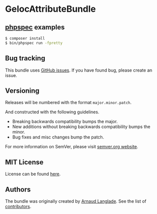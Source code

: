 GelocAttributeBundle 
====================

[phpspec](http://phpspec.net) examples
--------------------------------------

```bash
$ composer install
$ bin/phpspec run -fpretty
```

Bug tracking
------------

This bundle uses [GitHub issues](https://github.com/cleverage/akeneo-geoloc-attribute/issues).
If you have found bug, please create an issue.

Versioning
----------

Releases will be numbered with the format `major.minor.patch`.

And constructed with the following guidelines.

* Breaking backwards compatibility bumps the major.
* New additions without breaking backwards compatibility bumps the minor.
* Bug fixes and misc changes bump the patch.

For more information on SemVer, please visit [semver.org website](http://semver.org/).

MIT License
-----------

License can be found [here](https://github.com/cleverage/akeneo-geoloc-attribute/blob/master/Resources/meta/LICENSE).

Authors
-------

The bundle was originally created by [Arnaud Langlade](https://github.com/aRn0D).
See the list of [contributors](https://github.com/cleverage/akeneo-geoloc-attribute/contributors).
